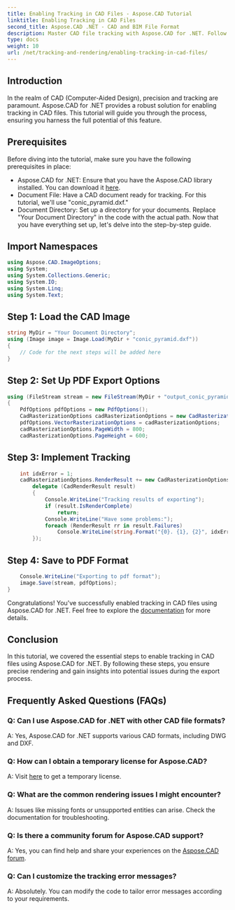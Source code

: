 ```yaml
---
title: Enabling Tracking in CAD Files - Aspose.CAD Tutorial
linktitle: Enabling Tracking in CAD Files
second_title: Aspose.CAD .NET - CAD and BIM File Format
description: Master CAD file tracking with Aspose.CAD for .NET. Follow our step-by-step guide for precise rendering and error tracking. Download now!
type: docs
weight: 10
url: /net/tracking-and-rendering/enabling-tracking-in-cad-files/
---
```

## Introduction
In the realm of CAD (Computer-Aided Design), precision and tracking are paramount. Aspose.CAD for .NET provides a robust solution for enabling tracking in CAD files. This tutorial will guide you through the process, ensuring you harness the full potential of this feature.
## Prerequisites
Before diving into the tutorial, make sure you have the following prerequisites in place:
- Aspose.CAD for .NET: Ensure that you have the Aspose.CAD library installed. You can download it [here](https://releases.aspose.com/cad/net/).
- Document File: Have a CAD document ready for tracking. For this tutorial, we'll use "conic_pyramid.dxf."
- Document Directory: Set up a directory for your documents. Replace "Your Document Directory" in the code with the actual path.
Now that you have everything set up, let's delve into the step-by-step guide.
## Import Namespaces
```csharp
using Aspose.CAD.ImageOptions;
using System;
using System.Collections.Generic;
using System.IO;
using System.Linq;
using System.Text;
```
## Step 1: Load the CAD Image
```csharp
string MyDir = "Your Document Directory";
using (Image image = Image.Load(MyDir + "conic_pyramid.dxf"))
{
    // Code for the next steps will be added here
}
```
## Step 2: Set Up PDF Export Options
```csharp
using (FileStream stream = new FileStream(MyDir + "output_conic_pyramid.pdf", FileMode.Create))
{
    PdfOptions pdfOptions = new PdfOptions();
    CadRasterizationOptions cadRasterizationOptions = new CadRasterizationOptions();
    pdfOptions.VectorRasterizationOptions = cadRasterizationOptions;
    cadRasterizationOptions.PageWidth = 800;
    cadRasterizationOptions.PageHeight = 600;
```
## Step 3: Implement Tracking
```csharp
    int idxError = 1;
    cadRasterizationOptions.RenderResult += new CadRasterizationOptions.CadRenderHandler(
        delegate (CadRenderResult result)
        {
            Console.WriteLine("Tracking results of exporting");
            if (result.IsRenderComplete)
                return;
            Console.WriteLine("Have some problems:");
            foreach (RenderResult rr in result.Failures)
                Console.WriteLine(string.Format("{0}. {1}, {2}", idxError++, rr.RenderCode.ToString(), rr.Message));
        });
```
## Step 4: Save to PDF Format
```csharp
    Console.WriteLine("Exporting to pdf format");
    image.Save(stream, pdfOptions);
}
```
Congratulations! You've successfully enabled tracking in CAD files using Aspose.CAD for .NET. Feel free to explore the [documentation](https://reference.aspose.com/cad/net/) for more details.
## Conclusion
In this tutorial, we covered the essential steps to enable tracking in CAD files using Aspose.CAD for .NET. By following these steps, you ensure precise rendering and gain insights into potential issues during the export process.
## Frequently Asked Questions (FAQs)
### Q: Can I use Aspose.CAD for .NET with other CAD file formats?
A: Yes, Aspose.CAD for .NET supports various CAD formats, including DWG and DXF.
### Q: How can I obtain a temporary license for Aspose.CAD?
A: Visit [here](https://purchase.aspose.com/temporary-license/) to get a temporary license.
### Q: What are the common rendering issues I might encounter?
A: Issues like missing fonts or unsupported entities can arise. Check the documentation for troubleshooting.
### Q: Is there a community forum for Aspose.CAD support?
A: Yes, you can find help and share your experiences on the [Aspose.CAD forum](https://forum.aspose.com/c/cad/19).
### Q: Can I customize the tracking error messages?
A: Absolutely. You can modify the code to tailor error messages according to your requirements.
